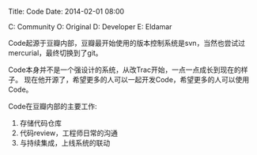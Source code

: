 Title: Code
Date: 2014-02-01 08:00

C: Community O: Original D: Developer E: Eldamar

Code起源于豆瓣内部，豆瓣最开始使用的版本控制系统是svn，当然也尝试过mercurial，最终切换到了git。

Code本身并不是一个强设计的系统，从改Trac开始，一点一点成长到现在的样子。
现在他开源了，希望更多的人可以一起开发Code，希望更多的人可以使用Code。

Code在豆瓣内部的主要工作:

1. 存储代码仓库
1. 代码review，工程师日常的沟通
1. 与持续集成，上线系统的联动
